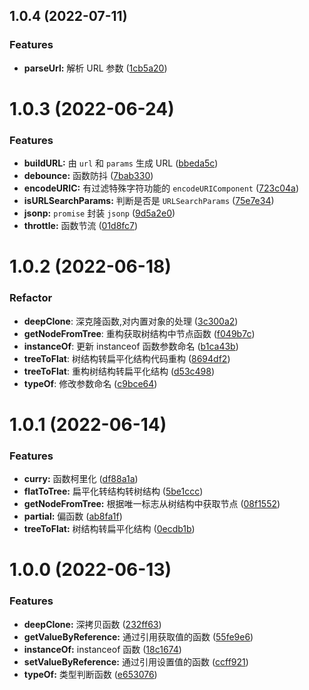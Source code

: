 <!--
 * @Author: Chengbotao
 * @Date: 2022-06-15 09:27:24
-->

## 1.0.4 (2022-07-11)


### Features

- **parseUrl:** 解析 URL 参数 ([1cb5a20](https://github.com/chengbotao/billows/commit/1cb5a20f4db4fc38df7e9dab61b0151fcab84454))

# 1.0.3 (2022-06-24)

### Features

- **buildURL:** 由 `url` 和 `params` 生成 URL ([bbeda5c](https://github.com/chengbotao/billows/commit/bbeda5cf111c0bf2ad41071178081f6ecbb2aca9))
- **debounce:** 函数防抖 ([7bab330](https://github.com/chengbotao/billows/commit/7bab330422433e78176013b11660f032302f6ea9))
- **encodeURIC:** 有过滤特殊字符功能的 `encodeURIComponent` ([723c04a](https://github.com/chengbotao/billows/commit/723c04af531a40297b1f13db0e2a7e6b2402ec5a))
- **isURLSearchParams:** 判断是否是 `URLSearchParams` ([75e7e34](https://github.com/chengbotao/billows/commit/75e7e344eabac10996fd4a78a2f611e6d55ec1a5))
- **jsonp:** `promise` 封装 `jsonp` ([9d5a2e0](https://github.com/chengbotao/billows/commit/9d5a2e018214bba7fd4d40bf00ad34acdbefe23e))
- **throttle:** 函数节流 ([01d8fc7](https://github.com/chengbotao/billows/commit/01d8fc75ce0db8b7c1fc20375928e5b05b5f6820))

# 1.0.2 (2022-06-18)

### Refactor

- **deepClone**: 深克隆函数,对内置对象的处理 ([3c300a2](https://github.com/chengbotao/billows/commit/3c300a2))
- **getNodeFromTree**: 重构获取树结构中节点函数 ([f049b7c](https://github.com/chengbotao/billows/commit/f049b7c))
- **instanceOf**: 更新 instanceof 函数参数命名 ([b1ca43b](https://github.com/chengbotao/billows/commit/b1ca43b))
- **treeToFlat**: 树结构转扁平化结构代码重构 ([8694df2](https://github.com/chengbotao/billows/commit/8694df2))
- **treeToFlat**: 重构树结构转扁平化结构 ([d53c498](https://github.com/chengbotao/billows/commit/d53c498))
- **typeOf**: 修改参数命名 ([c9bce64](https://github.com/chengbotao/billows/commit/c9bce64))

# 1.0.1 (2022-06-14)

### Features

- **curry:** 函数柯里化 ([df88a1a](https://github.com/chengbotao/billows/commit/df88a1afef0a8e426a12767754f348ab03dd336a))
- **flatToTree:** 扁平化转结构转树结构 ([5be1ccc](https://github.com/chengbotao/billows/commit/5be1ccc5328b1d0e5c143d82dbfcb7c085d30e55))
- **getNodeFromTree:** 根据唯一标志从树结构中获取节点 ([08f1552](https://github.com/chengbotao/billows/commit/08f1552ab1e7a888dbb0761ad4398868894f6d47))
- **partial:** 偏函数 ([ab8fa1f](https://github.com/chengbotao/billows/commit/ab8fa1fe253b7bd7e96d5c5a2f88240ea2d05eab))
- **treeToFlat:** 树结构转扁平化结构 ([0ecdb1b](https://github.com/chengbotao/billows/commit/0ecdb1b56f677e6f3d29703ddd45dfc3aca53097))

# 1.0.0 (2022-06-13)

### Features

- **deepClone:** 深拷贝函数 ([232ff63](https://github.com/chengbotao/billows/commit/232ff63435dc6b16707d43fd5f978aff40765051))
- **getValueByReference:** 通过引用获取值的函数 ([55fe9e6](https://github.com/chengbotao/billows/commit/55fe9e65b5dd932ac5906e8fae84e2ef8104f276))
- **instanceOf:** instanceof 函数 ([18c1674](https://github.com/chengbotao/billows/commit/18c1674a67935029f04d29552cb92c5a3e0d8007))
- **setValueByReference:** 通过引用设置值的函数 ([ccff921](https://github.com/chengbotao/billows/commit/ccff921713d956442822da1a165d0301daccf1a3))
- **typeOf:** 类型判断函数 ([e653076](https://github.com/chengbotao/billows/commit/e653076a1c5d12a8092f2b8db8f9755ce04addd2))
